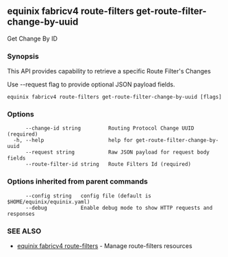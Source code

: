 ## equinix fabricv4 route-filters get-route-filter-change-by-uuid

Get Change By ID

### Synopsis

This API provides capability to retrieve a specific Route Filter's Changes

Use --request flag to provide optional JSON payload fields.

```
equinix fabricv4 route-filters get-route-filter-change-by-uuid [flags]
```

### Options

```
      --change-id string         Routing Protocol Change UUID (required)
  -h, --help                     help for get-route-filter-change-by-uuid
      --request string           Raw JSON payload for request body fields
      --route-filter-id string   Route Filters Id (required)
```

### Options inherited from parent commands

```
      --config string   config file (default is $HOME/equinix/equinix.yaml)
      --debug           Enable debug mode to show HTTP requests and responses
```

### SEE ALSO

* [equinix fabricv4 route-filters](equinix_fabricv4_route-filters.md)	 - Manage route-filters resources

